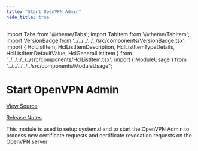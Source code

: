 ```yaml
---
title: "Start OpenVPN Admin"
hide_title: true
---
```


import Tabs from '@theme/Tabs';
import TabItem from '@theme/TabItem';
import VersionBadge from '../../../../../src/components/VersionBadge.tsx';
import { HclListItem, HclListItemDescription, HclListItemTypeDetails, HclListItemDefaultValue, HclGeneralListItem } from '../../../../../src/components/HclListItem.tsx';
import { ModuleUsage } from "../../../../../src/components/ModuleUsage";

<VersionBadge repoTitle="Open VPN Package Infrastructure Package" version="0.26.0" lastModifiedVersion="0.19.0"/>

# Start OpenVPN Admin

<a href="https://github.com/gruntwork-io/terraform-aws-openvpn/tree/v0.26.0/modules/start-openvpn-admin" className="link-button" title="View the source code for this module in GitHub.">View Source</a>

<a href="https://github.com/gruntwork-io/terraform-aws-openvpn/releases/tag/v0.19.0" className="link-button" title="Release notes for only versions which impacted this module.">Release Notes</a>

This module is used to setup system.d and to start the OpenVPN Admin to process new certificate requests and
certificate revocation requests on the OpenVPN server


<!-- ##DOCS-SOURCER-START
{
  "originalSources": [
    "https://github.com/gruntwork-io/terraform-aws-openvpn/tree/v0.26.0/modules/start-openvpn-admin/readme.md",
    "https://github.com/gruntwork-io/terraform-aws-openvpn/tree/v0.26.0/modules/start-openvpn-admin/variables.tf",
    "https://github.com/gruntwork-io/terraform-aws-openvpn/tree/v0.26.0/modules/start-openvpn-admin/outputs.tf"
  ],
  "sourcePlugin": "module-catalog-api",
  "hash": "82d2238f60d1f1e9c8b4df71fc6c647e"
}
##DOCS-SOURCER-END -->
